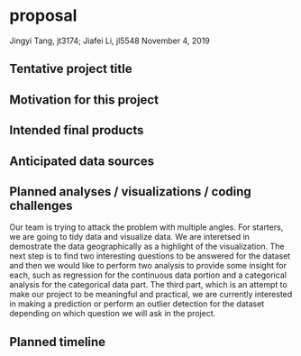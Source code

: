 proposal
================
Jingyi Tang, jt3174; Jiafei Li, jl5548
November 4, 2019

## Tentative project title

## Motivation for this project

## Intended final products

## Anticipated data sources

## Planned analyses / visualizations / coding challenges

Our team is trying to attack the problem with multiple angles. For
starters, we are going to tidy data and visualize data. We are
interetsed in demostrate the data geographically as a highlight of the
visualization. The next step is to find two interesting questions to be
answered for the dataset and then we would like to perform two analysis
to provide some insight for each, such as regression for the continuous
data portion and a categorical analysis for the categorical data part.
The third part, which is an attempt to make our project to be meaningful
and practical, we are currently interested in making a prediction or
perform an outlier detection for the dataset depending on which question
we will ask in the project.

## Planned timeline
